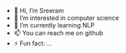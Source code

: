 - 👋 Hi, I’m Sreeram
- 👀 I’m interested in computer science
- 🌱 I’m currently learning NLP
- 📫 You can reach me on github
- ⚡ Fun fact: ...

<!---
sreeram6007/sreeram6007 is a ✨ special ✨ repository because its `README.md` (this file) appears on your GitHub profile.
You can click the Preview link to take a look at your changes.
--->
